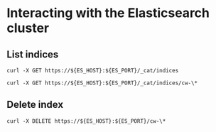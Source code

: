 # Interacting with the Elasticsearch cluster

## List indices
    curl -X GET https://${ES_HOST}:${ES_PORT}/_cat/indices

    curl -X GET https://${ES_HOST}:${ES_PORT}/_cat/indices/cw-\*

## Delete index
    curl -X DELETE https://${ES_HOST}:${ES_PORT}/cw-\*
